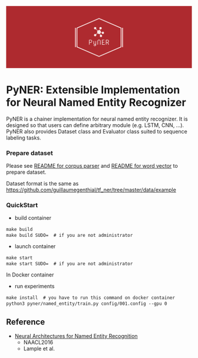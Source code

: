<div align="center"><img src="./static/image/pyner.png" width="800"/></div>

# PyNER: Extensible Implementation for Neural Named Entity Recognizer
PyNER is a chainer implementation for neural named entity recognizer.
It is designed so that users can define arbitrary module (e.g. LSTM, CNN, ...).
PyNER also provides Dataset class and Evaluator class suited to sequence labeling tasks.

### Prepare dataset

Please see [README for corpus parser](tool/corpus/README.md) and [README for word vector](tool/vector/README) 
to prepare dataset.

Dataset format is the same as https://github.com/guillaumegenthial/tf_ner/tree/master/data/example

### QuickStart

- build container

```
make build
make build SUDO=  # if you are not administrator
```

- launch container

```
make start
make start SUDO=  # if you are not administrator
```

In Docker container

- run experiments

```
make install  # you have to run this command on docker container
python3 pyner/named_entity/train.py config/001.config --gpu 0
```

## Reference
- [Neural Architectures for Named Entity Recognition]
  - NAACL2016
  - Lample et al.


[Neural Architectures for Named Entity Recognition]: https://arxiv.org/abs/1603.01360
